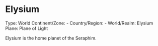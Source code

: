# Elysium

Type: World
Continent/Zone: -
Country/Region: -
World/Realm: Elysium
Plane: Plane of Light

Elysium is the home planet of the Seraphim.